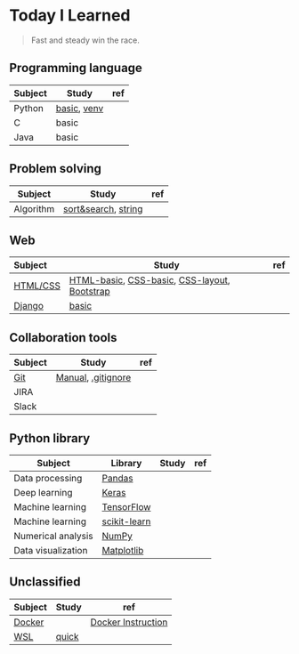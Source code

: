 # Today I Learned

> Fast and steady win the race.
>



## Programming language

| Subject | Study                                                        | ref  |
| ------- | ------------------------------------------------------------ | ---- |
| Python  | [basic](study/python/python-basic.md), [venv](study/python/python-venv.md) |      |
| C       | basic                                                        |      |
| Java    | basic                                                        |      |



## Problem solving

| Subject   | Study                                                        | ref  |
| --------- | ------------------------------------------------------------ | ---- |
| Algorithm | [sort&search](study/algorithm/aps-sort-search.md), [string](study/algorithm/aps-string.md) |      |



## Web

| Subject                                                      | Study                                                        | ref  |
| :----------------------------------------------------------- | ------------------------------------------------------------ | ---- |
| [HTML/CSS](https://developer.mozilla.org/ko/docs/Learn/HTML) | [HTML-basic](study/web/html-basic.md), [CSS-basic](study/web/css-basic.md), [CSS-layout](study/web/css-layout.md), [Bootstrap](study/web/bootstrap.md) |      |
| [Django](https://www.djangoproject.com/)                     | [basic](study/web/django-basic.md)                           |      |



## Collaboration tools

| Subject                     | Study                                                        | ref  |
| --------------------------- | ------------------------------------------------------------ | ---- |
| [Git](https://git-scm.com/) | [Manual](study/collaboration-tools/git.md), [.gitignore](https://www.toptal.com/developers/gitignore) |      |
| JIRA                        |                                                              |      |
| Slack                       |                                                              |      |



## Python library

| Subject            | Library                                   | Study | ref  |
| ------------------ | ----------------------------------------- | ----- | ---- |
| Data processing    | [Pandas](https://pandas.pydata.org/)      |       |      |
| Deep learning      | [Keras](https://keras.io/)                |       |      |
| Machine learning   | [TensorFlow](https://www.tensorflow.org/) |       |      |
| Machine learning   | [scikit-learn](https://scikit-learn.org/) |       |      |
| Numerical analysis | [NumPy](https://numpy.org/)               |       |      |
| Data visualization | [Matplotlib](https://matplotlib.org/)     |       |      |



## Unclassified

| Subject                                              | Study                                    | ref                                                          |
| ---------------------------------------------------- | ---------------------------------------- | ------------------------------------------------------------ |
| [Docker](https://www.docker.com/)                    |                                          | [Docker Instruction](https://www.youtube.com/watch?v=7eldOrjQVi0&list=PLQ28Nx3M4Jrguyuwg4xe9d9t2XE639e5C) |
| [WSL](https://docs.microsoft.com/en-us/windows/wsl/) | [quick](study/unclassified/wsl-quick.md) |                                                              |

